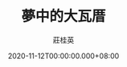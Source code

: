 ---
issue: 403
title: 夢中的大瓦厝
author: 莊桂英
date: 2020-11-12T00:00:00.000+08:00
topic: 懷想
difficulty: 1
wikidata: Q131449204
wikidata_link: https://www.wikidata.org/wiki/Q131449204
author_wikidata_link: https://www.wikidata.org/wiki/Q131448483
author_wikidata: Q131448483
---